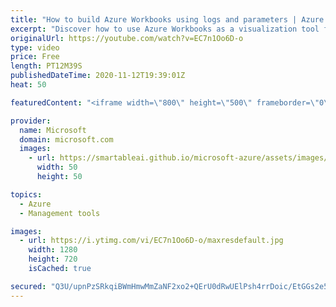 ```yaml
---
title: "How to build Azure Workbooks using logs and parameters | Azure Portal Series"
excerpt: "Discover how to use Azure Workbooks as a visualization tool for #AzureMonitor. Build an interactive, repeatable narrative to monitor your #Azure environment from apps to infrastructure beyond the insights. In an earlier video: https://youtu.be/Z5xRyy3HB8U, we covered how to build workbooks using Azure"
originalUrl: https://youtube.com/watch?v=EC7n1Oo6D-o
type: video
price: Free
length: PT12M39S
publishedDateTime: 2020-11-12T19:39:01Z
heat: 50

featuredContent: "<iframe width=\"800\" height=\"500\" frameborder=\"0\" src=\"https://www.youtube.com/embed/EC7n1Oo6D-o\" allow=\"accelerometer; autoplay; encrypted-media; gyroscope; picture-in-picture\" allowfullscreen></iframe>"

provider:
  name: Microsoft
  domain: microsoft.com
  images:
    - url: https://smartableai.github.io/microsoft-azure/assets/images/organizations/microsoft.com-50x50.jpg
      width: 50
      height: 50

topics:
  - Azure
  - Management tools

images:
  - url: https://i.ytimg.com/vi/EC7n1Oo6D-o/maxresdefault.jpg
    width: 1280
    height: 720
    isCached: true

secured: "Q3U/upnPzSRkqiBWmHmwMmZaNF2xo2+QErU0dRwUElPsh4rrDoic/EtGGs2e5Ma25Q8MQbe7a38Lp390/jjq0L8uYbqETnUtrL4+OzV8Vx6s/yPcGmrp8eCjYyDioZUwrzGSGvq+jNHN+US+nVfZWrpIv9eoHC/oRKBlmIdWxVt76E/oo7kAaosq2bttAU7GIsery+hJrQjTmIrTXiWQk3888JfWEnAwvJA/TtYgZEoBapinSHonVr3KLd+FFvb/18NhXt2hTqLBxzBBxd5Hl6MVwjveqlV5EIq1AMxHN0Yuer9oLWn2qOduZuGaMlYtcnTIO5yaQfHHV5PbqlZ2kKZdWzFwrw3g+HXiFq5fskCYsljd/Qrx2RJN2ZSfgeYxjtrDnKEbBkGG6a3rh017l/WE6SMPFBTFHa41RCqyhI4=;QA6mVjNnw2REWWevY86BjA=="
---
```


